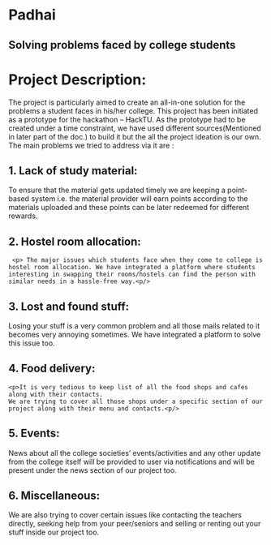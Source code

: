 # Padhai

## Solving problems faced by college students

# Project Description:

The project is particularly aimed to create an all-in-one solution for the problems a student faces in his/her college. This project has been initiated as a prototype for the hackathon – HackTU. As the prototype had to be created under a time constraint, we have used different sources(Mentioned in later part of the doc.) to build it but the all the project ideation is our own. 
The main problems we tried to address via it are :

## 1. Lack of study material:

  <p>  To ensure that the material gets updated timely we are keeping a point-based system i.e. the material provider will earn points according to the materials uploaded and these points can be later redeemed for different rewards.<p/>

## 2. Hostel room allocation:

     <p> The major issues which students face when they come to college is hostel room allocation. We have integrated a platform where students interesting in swapping their rooms/hostels can find the person with similar needs in a hassle-free way.<p/>

## 3. Lost and found stuff:

  <p>  Losing your stuff is a very common problem and all those mails related to it becomes very annoying sometimes. We have integrated a platform to solve this issue too. <p/>

## 4. Food delivery:

    <p>It is very tedious to keep list of all the food shops and cafes along with their contacts.
    We are trying to cover all those shops under a specific section of our project along with their menu and contacts.<p/>

## 5. Events:

  <p>  News about all the college societies’ events/activities and any other update from the college itself will be provided to user via notifications and will be present under the news section of our project too. <p/>

## 6. Miscellaneous:

   <p> We are also trying to cover certain issues like contacting the teachers directly, seeking help from your peer/seniors and selling or renting out your stuff inside our project too. <p/>

